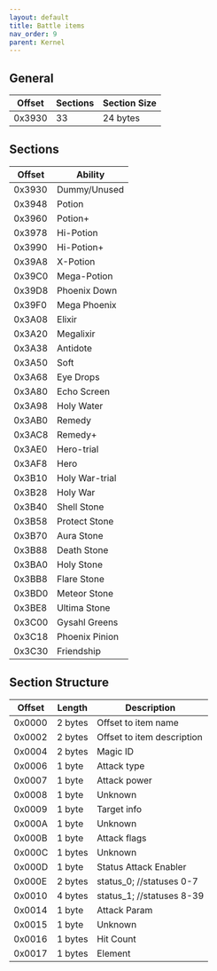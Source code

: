 ```yaml
---
layout: default
title: Battle items
nav_order: 9
parent: Kernel
---
```


## General

| Offset | Sections | Section Size |
|--------|----------|--------------|
| 0x3930 | 33       | 24 bytes     |

## Sections

| Offset | Ability        |
|--------|----------------|
| 0x3930 | Dummy/Unused   |
| 0x3948 | Potion         |
| 0x3960 | Potion+        |
| 0x3978 | Hi-Potion      |
| 0x3990 | Hi-Potion+     |
| 0x39A8 | X-Potion       |
| 0x39C0 | Mega-Potion    |
| 0x39D8 | Phoenix Down   |
| 0x39F0 | Mega Phoenix   |
| 0x3A08 | Elixir         |
| 0x3A20 | Megalixir      |
| 0x3A38 | Antidote       |
| 0x3A50 | Soft           |
| 0x3A68 | Eye Drops      |
| 0x3A80 | Echo Screen    |
| 0x3A98 | Holy Water     |
| 0x3AB0 | Remedy         |
| 0x3AC8 | Remedy+        |
| 0x3AE0 | Hero-trial     |
| 0x3AF8 | Hero           |
| 0x3B10 | Holy War-trial |
| 0x3B28 | Holy War       |
| 0x3B40 | Shell Stone    |
| 0x3B58 | Protect Stone  |
| 0x3B70 | Aura Stone     |
| 0x3B88 | Death Stone    |
| 0x3BA0 | Holy Stone     |
| 0x3BB8 | Flare Stone    |
| 0x3BD0 | Meteor Stone   |
| 0x3BE8 | Ultima Stone   |
| 0x3C00 | Gysahl Greens  |
| 0x3C18 | Phoenix Pinion |
| 0x3C30 | Friendship     |

## Section Structure

| Offset | Length  | Description                 |
|--------|---------|-----------------------------|
| 0x0000 | 2 bytes | Offset to item  name        |
| 0x0002 | 2 bytes | Offset to item  description |
| 0x0004 | 2 bytes | Magic ID                    |
| 0x0006 | 1 byte  | Attack type                 |
| 0x0007 | 1 byte  | Attack power                |
| 0x0008 | 1 byte  | Unknown                     |
| 0x0009 | 1 byte  | Target info                 |
| 0x000A | 1 byte  | Unknown                     |
| 0x000B | 1 byte  | Attack flags                |
| 0x000C | 1 bytes | Unknown                     |
| 0x000D | 1 byte  | Status Attack Enabler       |
| 0x000E | 2 bytes | status_0; //statuses 0-7    |
| 0x0010 | 4 bytes | status_1; //statuses 8-39   |
| 0x0014 | 1 byte  | Attack Param                |
| 0x0015 | 1 byte  | Unknown                     |
| 0x0016 | 1 bytes | Hit Count                   |
| 0x0017 | 1 bytes | Element                     |